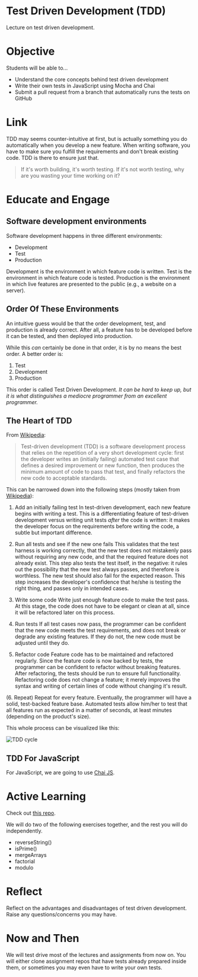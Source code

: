 # Test Driven Development (TDD)
Lecture on test driven development.

# Objective
Students will be able to...

- Understand the core concepts behind test driven development
- Write their own tests in JavaScript using Mocha and Chai
- Submit a pull request from a branch that automatically runs the tests on GitHub

# Link
TDD may seems counter-intuitive at first, but is actually something you do automatically when you develop a new feature. When writing software, you have to make sure you fulfill the requirements and don't break existing code. TDD is there to ensure just that.

> If it's worth building, it's worth testing. If it's not worth testing, why are you wasting your time working on it?

# Educate and Engage
## Software development environments
Software development happens in three different environments:

- Development
- Test
- Production

Development is the environment in which feature code is written.
Test is the environment in which feature code is tested.
Production is the environment in which live features are presented to the public (e.g., a website on a server).

## Order Of These Environments
An intuitive guess would be that the order development, test, and production is already correct. After all, a feature has to be developed before it can be tested, and then deployed into production.

While this *can* certainly be done in that order, it is by no means the best order. A better order is:

1. Test
2. Development
3. Production

This order is called Test Driven Development. *It can be hard to keep up, but it is what distinguishes a mediocre programmer from an excellent programmer.*

## The Heart of TDD
From [Wikipedia](http://en.wikipedia.org/wiki/Test-driven_development):

> Test-driven development (TDD) is a software development process that relies on the repetition of a very short development cycle: first the developer writes an (initially failing) automated test case that defines a desired improvement or new function, then produces the minimum amount of code to pass that test, and finally refactors the new code to acceptable standards.

This can be narrowed down into the following steps (mostly taken from [Wikipedia](http://en.wikipedia.org/wiki/Test-driven_development)):

1. Add an initially failing test
In test-driven development, each new feature begins with writing a test. This is a differentiating feature of test-driven development versus writing unit tests *after* the code is written: it makes the developer focus on the requirements before writing the code, a subtle but important difference.

2. Run all tests and see if the new one fails
This validates that the test harness is working correctly, that the new test does not mistakenly pass without requiring any new code, and that the required feature does not already exist. This step also tests the test itself, in the negative: it rules out the possibility that the new test always passes, and therefore is worthless. The new test should also fail for the expected reason. This step increases the developer's confidence that he/she is testing the right thing, and passes only in intended cases.

3. Write some code
Write just enough feature code to make the test pass. At this stage, the code does not have to be elegant or clean at all, since it will be refactored later on this process.

4. Run tests
If all test cases now pass, the programmer can be confident that the new code meets the test requirements, and does not break or degrade any existing features. If they do not, the new code must be adjusted until they do.

5. Refactor code
Feature code has to be maintained and refactored regularly. Since the feature code is now backed by tests, the programmer can be confident to refactor without breaking features. After refactoring, the tests should be run to ensure full functionality. Refactoring code does not change a feature; it merely improves the syntax and writing of certain lines of code without changing it's result.

(6. Repeat)
Repeat for every feature. Eventually, the programmer will have a solid, test-backed feature base. Automated tests allow him/her to test that all features run as expected in a matter of seconds, at least minutes (depending on the product's size).

This whole process can be visualized like this:

![TDD cycle](http://1minus1.com/userstorage/images/dev_graphs_testdrivendev.jpg)

## TDD For JavaScript
For JavaScript, we are going to use [Chai JS](http://chaijs.com/guide/).

# Active Learning

Check out [this repo](https://github.com/sf-wdi-14/test-driven-development).

We will do two of the following exercises together, and the rest you will do independently.

- reverseString()
- isPrime()
- mergeArrays
- factorial
- modulo

# Reflect
Reflect on the advantages and disadvantages of test driven development. Raise any questions/concerns you may have.

# Now and Then
We will test drive most of the lectures and assignments from now on. You will either clone assignment repos that have tests already prepared inside them, or sometimes you may even have to write your own tests.
